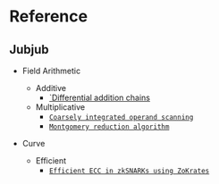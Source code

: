 # Reference

## Jubjub

- Field Arithmetic
    - Additive
        - [`Differential addition chains](https://cr.yp.to/ecdh/diffchain-20060219.pdf)
    - Multiplicative
        - [`Coarsely integrated operand scanning`](https://www.researchgate.net/publication/4123255_Coarsely_integrated_operand_scanning_CIOS_architecture_for_high-speed_Montgomery_modular_multiplication)
        - [`Montgomery reduction algorithm`](https://www.nayuki.io/page/montgomery-reduction-algorithm)

- Curve
    - Efficient
        - [`Efficient ECC in zkSNARKs using ZoKrates`](https://medium.com/zokrates/efficient-ecc-in-zksnarks-using-zokrates-bd9ae37b8186)
